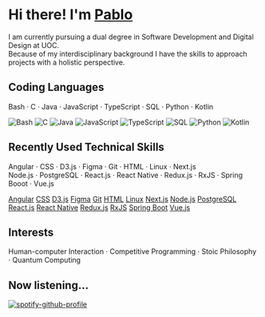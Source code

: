 # Hi there! I'm [Pablo](https://apausa.dev)

I am currently pursuing a dual degree in Software Development and Digital Design at UOC.  
Because of my interdisciplinary background I have the skills to approach projects with a holistic perspective.

## Coding Languages

Bash · C · Java · JavaScript · TypeScript · SQL · Python · Kotlin

![Bash](https://img.shields.io/badge/Bash-black?logo=bash)
![C](https://img.shields.io/badge/C-black?logo=c)
![Java](https://img.shields.io/badge/Java-black?logo=java)
![JavaScript](https://img.shields.io/badge/JavaScript-black?logo=javascript)
![TypeScript](https://img.shields.io/badge/TypeScript-black?logo=typescript)
![SQL](https://img.shields.io/badge/SQL-black?logo=sql)
![Python](https://img.shields.io/badge/Python-black?logo=python)
![Kotlin](https://img.shields.io/badge/Kotlin-black?logo=kotlin)

## Recently Used Technical Skills


Angular · CSS · D3.js · Figma · Git · HTML · Linux · Next.js  
Node.js · PostgreSQL · React.js · React Native · Redux.js · RxJS · Spring Booot · Vue.js

[Angular](https://img.shields.io/badge/Angular-black?logo=angular)
[CSS](https://img.shields.io/badge/CSS-black?logo=css)
[D3.js](https://img.shields.io/badge/D3.js-black?logo=d3)
[Figma](https://img.shields.io/badge/Figma-black?logo=figma)
[Git](https://img.shields.io/badge/Git-black?logo=git)
[HTML](https://img.shields.io/badge/HTML-black?logo=html)
[Linux](https://img.shields.io/badge/Linux-black?logo=linux)
[Next.js](https://img.shields.io/badge/Next.js-black?logo=nextdotjs)
[Node.js](https://img.shields.io/badge/Node.js-black?logo=nodedotjs)
[PostgreSQL](https://img.shields.io/badge/PostgreSQL-black?logo=postgresql)
[React.js](https://img.shields.io/badge/React.js-black?logo=react)
[React Native](https://img.shields.io/badge/React_Native-black?logo=react)
[Redux.js](https://img.shields.io/badge/Redux.js-black?logo=redux)
[RxJS](https://img.shields.io/badge/RxJS-black?logo=javascript)
[Spring Boot](https://img.shields.io/badge/Spring_Boot-black?logo=spring)
[Vue.js](https://img.shields.io/badge/Vue.js-black?logo=vuedotjs)

## Interests

Human-computer Interaction · Competitive Programming · Stoic Philosophy · Quantum Computing

## Now listening...

[![spotify-github-profile](https://spotify-github-profile.kittinanx.com/api/view?uid=pabloapausa&cover_image=true&theme=natemoo-re&show_offline=true&background_color=121212&interchange=false&bar_color=53b14f&bar_color_cover=false)](https://spotify-github-profile.kittinanx.com/api/view?uid=pabloapausa&redirect=true)
